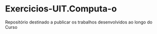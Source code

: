 # Exercicios-UIT.Computa-o
Repositório destinado a publicar os trabalhos desenvolvidos ao longo do Curso

